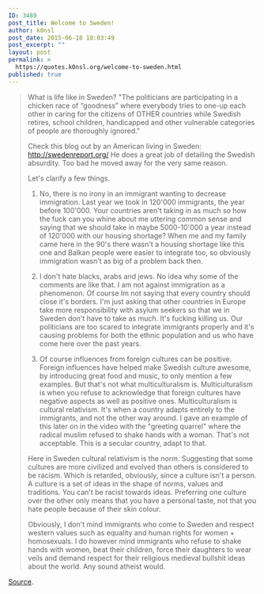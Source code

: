 ```yaml
---
ID: 3489
post_title: Welcome to Sweden!
author: k0nsl
post_date: 2015-06-18 10:03:49
post_excerpt: ""
layout: post
permalink: >
  https://quotes.k0nsl.org/welcome-to-sweden.html
published: true
---
```

<blockquote>What is life like in Sweden? "The politicians are participating in a chicken race of “goodness” where everybody tries to one-up each other in caring for the citizens of OTHER countries while Swedish retires, school children, handicapped and other vulnerable categories of people are thoroughly ignored." 

Check this blog out by an American living in Sweden: <a href="http://swedenreport.org/" target="_blank">http://swedenreport.org/</a> He does a great job of detailing the Swedish absurdity. Too bad he moved away for the very same reason.

Let's clarify a few things. 

1. No, there is no irony in an immigrant wanting to decrease immigration. Last year we took in 120'000 immigrants, the year before 100'000. Your countries aren't taking in as much so how the fuck can you whine about me uttering common sense and saying that we should take in maybe 5000-10'000 a year instead of 120'000 with our housing shortage? When me and my family came here in the 90's there wasn't a housing shortage like this one and Balkan people were easier to integrate too, so obviously immigration wasn't as big of a problem back then. 

2. I don't hate blacks, arabs and jews. No idea why some of the comments are like that. I am not against immigration as a phenomenon. Of course Im not saying that every country should close it's borders. I'm just asking that other countries in Europe take more responsibility with asylum seekers so that we in Sweden don't have to take as much. It's fucking killing us. Our politicians are too scared to integrate immigrants properly and it's causing problems for both the ethnic population and us who have come here over the past years. 

3. Of course influences from foreign cultures can be positive. Foreign influences have helped make Swedish culture awesome, by introducing great food and music, to only mention a few examples. But that's not what multiculturalism is. Multiculturalism is when you refuse to acknowledge that foreign cultures have negative aspects as well as positive ones. Multiculturalism is cultural relativism. It's when a country adapts entirely to the immigrants, and not the other way around. I gave an example of this later on in the video with the "greeting quarrel" where the radical muslim refused to shake hands with a woman. That's not acceptable. This is a secular country, adapt to that. 

Here in Sweden cultural relativism is the norm. Suggesting that some cultures are more civilized and evolved than others is considered to be racism. Which is retarded, obviously, since a culture isn't a person. A culture is a set of ideas in the shape of norms, values and traditions. You can't be racist towards ideas. Preferring one culture over the other only means that you have a personal taste, not that you hate people because of their skin colour. 

Obviously, I don't mind immigrants who come to Sweden and respect western values such as equality and human rights for women + homosexuals. I do however mind immigrants who refuse to shake hands with women, beat their children, force their daughters to wear veils and demand respect for their religious medieval bullshit ideas about the world. Any sound atheist would.</blockquote>

<a href="https://www.youtube.com/watch?v=3KSJY0c8QWw" target="_blank">Source</a>.